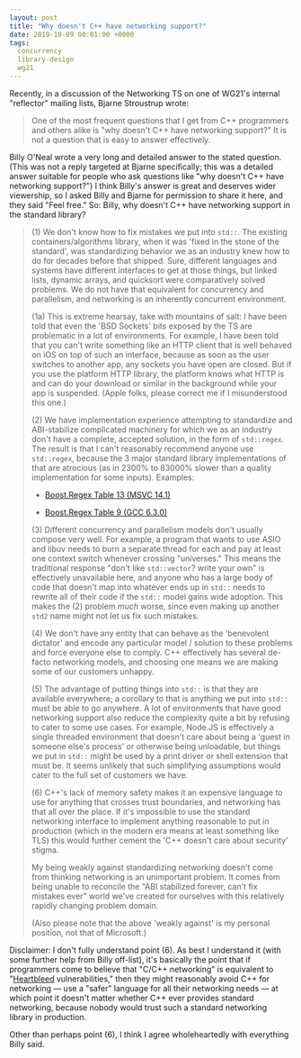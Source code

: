 ```yaml
---
layout: post
title: "Why doesn't C++ have networking support?"
date: 2019-10-09 00:01:00 +0000
tags:
  concurrency
  library-design
  wg21
---
```


Recently, in a discussion of the Networking TS on one of WG21's internal "reflector" mailing lists,
Bjarne Stroustrup wrote:

> One of the most frequent questions that I get from C++ programmers and
> others alike is "why doesn't C++ have networking support?"
> It is not a question that is easy to answer effectively.

Billy O'Neal wrote a very long and detailed answer to the stated question.
(This was not a reply targeted at Bjarne specifically; this was a detailed answer
suitable for people who ask questions like "why doesn't C++ have networking support?")
I think Billy's answer is great and deserves wider viewership, so I asked Billy and Bjarne
for permission to share it here, and they said "Feel free."
So: Billy, why doesn't C++ have networking support in the standard library?

> (1) We don't know how to fix mistakes we put into `std::`. The existing containers/algorithms library,
> when it was 'fixed in the stone of the standard', was standardizing behavior we as an industry knew
> how to do for decades before that shipped. Sure, different languages and systems have different
> interfaces to get at those things, but linked lists, dynamic arrays, and quicksort were
> comparatively solved problems. We do not have that equivalent for concurrency and parallelism, and
> networking is an inherently concurrent environment.
>
> (1a) This is extreme hearsay, take with mountains of salt: I have been told that even the
> 'BSD Sockets' bits exposed by the TS are problematic in a lot of environments. For example, I have
> been told that you can't write something like an HTTP client that is well behaved on iOS on top of
> such an interface, because as soon as the user switches to another app, any sockets you have open
> are closed. But if you use the platform HTTP library, the platform knows what HTTP is and can do
> your download or similar in the background while your app is suspended.
> (Apple folks, please correct me if I misunderstood this one.)
>
> (2) We have implementation experience attempting to standardize and ABI-stabilize complicated
> machinery for which we as an industry don't have a complete, accepted solution, in the form of
> `std::regex`. The result is that I can't reasonably recommend anyone use `std::regex`, because the 3
> major standard library implementations of that are atrocious (as in 2300% to 83000% slower than a
> quality implementation for some inputs). Examples:
>
> * [Boost.Regex Table 13 (MSVC 14.1)](https://www.boost.org/doc/libs/1_71_0/libs/regex/doc/html/boost_regex/background/performance/section_id3752650613.html)
>
> * [Boost.Regex Table 9 (GCC 6.3.0)](https://www.boost.org/doc/libs/1_71_0/libs/regex/doc/html/boost_regex/background/performance/section_id1675827111.html)
>
> (3) Different concurrency and parallelism models don't usually compose very well. For example, a
> program that wants to use ASIO and libuv needs to burn a separate thread for each and pay at least
> one context switch whenever crossing "universes." This means the traditional response "don't like
> `std::vector`? write your own" is effectively unavailable here, and anyone who has a large body of
> code that doesn't map into whatever ends up in `std::` needs to rewrite all of their code if the `std::`
> model gains wide adoption. This makes the (2) problem *much* worse, since even making up another
> `std2` name might not let us fix such mistakes.
>
> (4) We don't have any entity that can behave as the 'benevolent dictator' and encode any particular
> model / solution to these problems and force everyone else to comply. C++ effectively has several
> de-facto networking models, and choosing one means we are making some of our customers unhappy.
>
> (5) The advantage of putting things into `std::` is that they are available everywhere; a corollary to
> that is anything we put into `std::` must be able to go anywhere. A lot of environments that have good
> networking support also reduce the complexity quite a bit by refusing to cater to some use cases.
> For example, Node.JS is effectively a single threaded environment that doesn't care about being a
> 'guest in someone else's process' or otherwise being unloadable, but things we put in `std::` might be
> used by a print driver or shell extension that must be. It seems unlikely that such simplifying
> assumptions would cater to the full set of customers we have.
>
> (6) C++'s lack of memory safety makes it an expensive language to use for anything that crosses trust
> boundaries, and networking has that all over the place. If it's impossible to use the standard
> networking interface to implement anything reasonable to put in production (which in the modern era
> means at least something like TLS) this would further cement the 'C++ doesn't care about security'
> stigma.
>
> My being weakly against standardizing networking doesn't come from thinking networking is an
> unimportant problem. It comes from being unable to reconcile the "ABI stabilized forever, can't fix
> mistakes ever" world we've created for ourselves with this relatively rapidly changing problem
> domain.
>
> (Also please note that the above 'weakly against' is my personal position, not that of Microsoft.)

Disclaimer: I don't fully understand point (6). As best I understand it (with some further help from
Billy off-list), it's basically the point that if programmers come to believe that "C/C++ networking"
is equivalent to "[Heartbleed](https://en.wikipedia.org/wiki/Heartbleed) vulnerabilities,"
then they might reasonably avoid C++ for networking — use a "safer" language for all their
networking needs — at which point it doesn't matter whether C++ ever provides standard networking,
because nobody would trust such a standard networking library in production.

Other than perhaps point (6), I think I agree wholeheartedly with everything Billy said.
